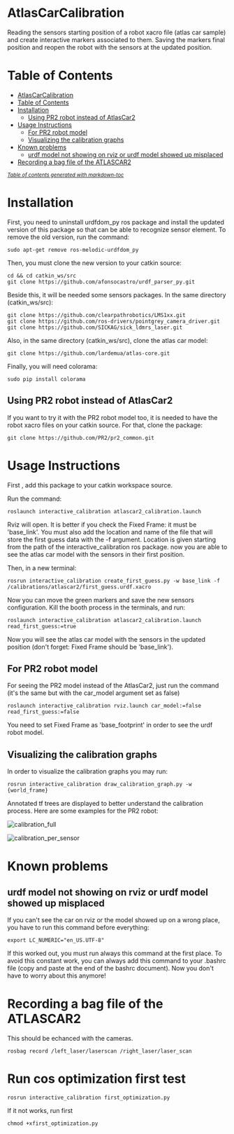# AtlasCarCalibration
Reading the sensors starting position of a robot xacro file (atlas car sample) and create interactive markers associated to them.
Saving the markers final position and reopen the robot with the sensors at the updated position.

# Table of Contents

- [AtlasCarCalibration](#atlascarcalibration)
- [Table of Contents](#table-of-contents)
- [Installation](#installation)
  * [Using PR2 robot instead of AtlasCar2](#using-pr2-robot-instead-of-atlascar2)
- [Usage Instructions](#usage-instructions)
  * [For PR2 robot model](#for-pr2-robot-model)
  * [Visualizing the calibration graphs](#visualizing-the-calibration-graphs)
- [Known problems](#known-problems)
  * [urdf model not showing on rviz or urdf model showed up misplaced](#urdf-model-not-showing-on-rviz-or-urdf-model-showed-up-misplaced)
- [Recording a bag file of the ATLASCAR2](#recording-a-bag-file-of-the-atlascar2)

<small><i><a href='http://ecotrust-canada.github.io/markdown-toc/'>Table of contents generated with markdown-toc</a></i></small>

# Installation
First, you need to uninstall urdfdom_py ros package and install the updated version of this package so that can be able to recognize sensor element.
To remove the old version, run the command:
```
sudo apt-get remove ros-melodic-urdfdom_py
```
Then, you must clone the new version to your catkin source:
```
cd && cd catkin_ws/src
git clone https://github.com/afonsocastro/urdf_parser_py.git
```
Beside this, it will be needed some sensors packages.
In the same directory (catkin_ws/src):
```
git clone https://github.com/clearpathrobotics/LMS1xx.git
git clone https://github.com/ros-drivers/pointgrey_camera_driver.git
git clone https://github.com/SICKAG/sick_ldmrs_laser.git
```
Also, in the same directory (catkin_ws/src), clone the atlas car model:
````
git clone https://github.com/lardemua/atlas-core.git
```` 

Finally, you will need colorama:
```
sudo pip install colorama
```
## Using PR2 robot instead of AtlasCar2
If you want to try it with the PR2 robot model too, it is needed to have the robot xacro files on your catkin source.
For that, clone the package:

```
git clone https://github.com/PR2/pr2_common.git
```

# Usage Instructions
First , add this package to your catkin workspace source.

Run the command:
```
roslaunch interactive_calibration atlascar2_calibration.launch
```

Rviz will open. It is better if you check the Fixed Frame: it must be 'base_link'. 
You must also add the location and name of the file that will store the first guess data with the -f argument. 
Location is given starting from the path of the interactive_calibration ros package.
now you are able to see the atlas car model with the sensors in their first position.

Then, in a new terminal:
```
rosrun interactive_calibration create_first_guess.py -w base_link -f /calibrations/atlascar2/first_guess.urdf.xacro
```

Now you can move the green markers and save the new sensors configuration.
Kill the booth process in the terminals, and run:

```
roslaunch interactive_calibration atlascar2_calibration.launch read_first_guess:=true
```
Now you will see the atlas car model with the sensors in the updated position (don't forget: Fixed Frame should be 'base_link').

## For PR2 robot model
For seeing the PR2 model instead of the AtlasCar2, just run the command (it's the same but with the car_model argument set as false)
```
roslaunch interactive_calibration rviz.launch car_model:=false read_first_guess:=false
```
You need to set Fixed Frame as 'base_footprint' in order to see the urdf robot model.

## Visualizing the calibration graphs

In order to visualize the calibration graphs you may run:

```
rosrun interactive_calibration draw_calibration_graph.py -w {world_frame}
```

Annotated tf trees are displayed to better understand the calibration process. Here are some examples for the PR2 robot:

![calibration_full](https://github.com/lardemua/AtlasCarCalibration/blob/master/docs/calibration_full.png) 

![calibration_per_sensor](https://github.com/lardemua/AtlasCarCalibration/blob/master/docs/calibration_per_sensor.png) 

# Known problems

## urdf model not showing on rviz or urdf model showed up misplaced

If you can't see the car on rviz or the model showed up on a wrong place, you
have to run this command before everything:

```
export LC_NUMERIC="en_US.UTF-8"
```

If this worked out, you must run always this command at the first place. To avoid this constant work, you can always
add this command to your .bashrc file (copy and paste at the end of the bashrc document).
Now you don't have to worry about this anymore!

# Recording a bag file of the ATLASCAR2

This should be echanced with the cameras.

```
rosbag record /left_laser/laserscan /right_laser/laser_scan

```
# Run cos optimization first test

```
rosrun interactive_calibration first_optimization.py
```

If it not works, run first 

```
chmod +xfirst_optimization.py
```
